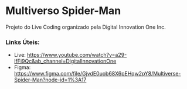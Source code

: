 # Multiverso Spider-Man
Projeto do Live Coding organizado pela Digital Innovation One Inc.

### Links Úteis:

- Live: https://www.youtube.com/watch?v=a29-lfFi9Qc&ab_channel=DigitalInnovationOne
- Figma: https://www.figma.com/file/GjvdE0uob68X6pEHqw2pY8/Multiverse-Spider-Man?node-id=1%3A17